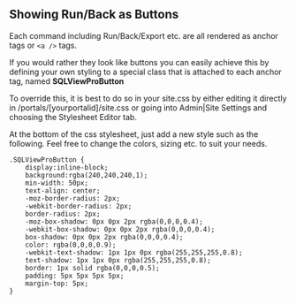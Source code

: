 ﻿## Showing Run/Back as Buttons

Each command including Run/Back/Export etc. are all rendered as anchor tags or ```<a />``` tags.

If you would rather they look like buttons you can easily achieve this by defining your own styling to a special class that is attached to each anchor tag, named **SQLViewProButton**

To override this, it is best to do so in your site.css by either editing it directly in /portals/[yourportalid]/site.css or going into Admin|Site Settings and choosing the Stylesheet Editor tab.

At the bottom of the css stylesheet, just add a new style such as the following. Feel free to change the colors, sizing etc. to suit your needs.

	.SQLViewProButton {
		display:inline-block;
		background:rgba(240,240,240,1);
		min-width: 50px;
		text-align: center;
		-moz-border-radius: 2px;
		-webkit-border-radius: 2px;
		border-radius: 2px;
		-moz-box-shadow: 0px 0px 2px rgba(0,0,0,0.4);
		-webkit-box-shadow: 0px 0px 2px rgba(0,0,0,0.4);
		box-shadow: 0px 0px 2px rgba(0,0,0,0.4);
		color: rgba(0,0,0,0.9);
		-webkit-text-shadow: 1px 1px 0px rgba(255,255,255,0.8);
		text-shadow: 1px 1px 0px rgba(255,255,255,0.8);
		border: 1px solid rgba(0,0,0,0.5);
		padding: 5px 5px 5px 5px;
		margin-top: 5px;
	}

